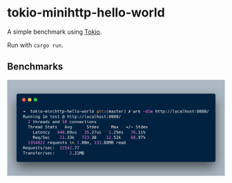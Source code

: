 # tokio-minihttp-hello-world
A simple benchmark using [Tokio](https://tokio.rs/).

Run with `cargo run`.

## Benchmarks
![](./benchmark.png)
